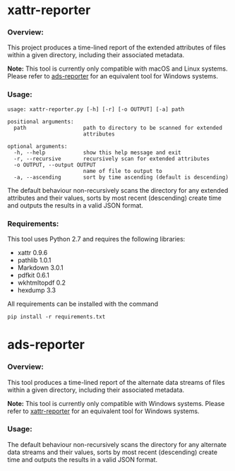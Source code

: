 # xattr-reporter

### Overview:

This project produces a time-lined report of the extended attributes of files within a given directory, including their associated metadata. 

**Note:** This tool is currently only compatible with macOS and Linux systems. Please refer to [ads-reporter](https://github.com/KLN80R/xattr-reporter/blob/master/README.md#ads-reporter) for an equivalent tool for Windows systems.

### Usage:

```
usage: xattr-reporter.py [-h] [-r] [-o OUTPUT] [-a] path
```

```
positional arguments:
  path                  path to directory to be scanned for extended
                        attributes

optional arguments:
  -h, --help            show this help message and exit
  -r, --recursive       recursively scan for extended attributes
  -o OUTPUT, --output OUTPUT
                        name of file to output to
  -a, --ascending       sort by time ascending (default is descending)
 ```

The default behaviour non-recursively scans the directory for any extended attributes and their values, sorts by most recent (descending) create time and outputs the results in a valid JSON format.

### Requirements:
This tool uses Python 2.7 and requires the following libraries:

- xattr 0.9.6  
- pathlib 1.0.1  
- Markdown 3.0.1  
- pdfkit 0.6.1  
- wkhtmltopdf 0.2  
- hexdump 3.3

All requirements can be installed with the command

`pip install -r requirements.txt`

# ads-reporter

### Overview:

This tool produces a time-lined report of the alternate data streams of files within a given directory, including their associated metadata.

**Note:** This tool is currently only compatible with Windows systems. Please refer to [xattr-reporter](https://github.com/KLN80R/xattr-reporter/blob/master/README.md#xattr-reporter) for an equivalent tool for Windows systems.

### Usage:
The default behaviour non-recursively scans the directory for any alternate data streams and their values, sorts by most recent (descending) create time and outputs the results in a valid JSON format.
